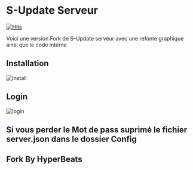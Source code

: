 # S-Update Serveur

[![Hits](https://hits.seeyoufarm.com/api/count/incr/badge.svg?url=https%3A%2F%2Fgithub.com%2FHyperBeats%2FS-Update-Server-Fork&count_bg=%2328277E&title_bg=%23555555&icon=github.svg&icon_color=%23E7E7E7&title=View&edge_flat=true)](https://hits.seeyoufarm.com)


Voici une version Fork de S-Update serveur avec une refonte graphique ainsi que le code interne

## Installation

![install](https://media0.giphy.com/media/InsKjDrkra5bjBpNga/giphy.gif)
        
## Login

![login](https://media3.giphy.com/media/lxTrCvUXoV3EAxTkvt/giphy.gif) 

## Si vous perder le Mot de pass suprimé le fichier server.json dans le dossier Config
 
## Fork By HyperBeats
